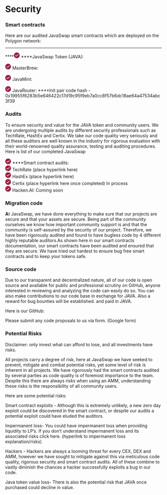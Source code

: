 # Security

### **Smart contracts**

Here are our audited JavaSwap smart contracts which are deployed on the Polygon network:   
****

\*\*\*\*![](.gitbook/assets/image%20%283%29.png) ****JavaSwap Token \(JAVA\):[ ](https://explorer-mainnet.maticvigil.com/address/0xeb2778f74E5ee038E67AA6c77f0F0451ABd748FD/transactions)

![](.gitbook/assets/image%20%283%29.png) MasterBrew:

![](.gitbook/assets/image%20%283%29.png) JavaMint:[ ](https://explorer-mainnet.maticvigil.com/address/0x34De5ce6c9a395dB5710119419A7a29baa435C88/transactions)

![](.gitbook/assets/image%20%283%29.png) JavaRouter: ****Init pair code hash - 0x19955f6283b5e646422c17d19c95f9eb7a0cc8f57b6dc18ae64a47534abc3f39

### **Audits**

To ensure security and value for the JAVA token and community users. We are undergoing multiple audits by different security professionals such as TechRate, HashEx and Certix. We take our code quality very seriously and all these auditors are well known in the industry for rigorous evaluation with their world-renowned quality assurance, testing and auditing procedures. Here is list of our completed JavaSwap 

![](.gitbook/assets/image%20%283%29.png) ****Smart contract audits:  
![](.gitbook/assets/image%20%283%29.png) TechRate \(place hyperlink here\)  
![](.gitbook/assets/image%20%283%29.png) HashEx \(place hyperlink here\)  
![](.gitbook/assets/image%20%283%29.png) Certix \(place hyperlink here once completed\) In process  
![](.gitbook/assets/image%20%283%29.png) Hacken.AI: Coming soon

### **Migration code**

**A**t JavaSwap, we have done everything to make sure that our projects are secure and that your assets are secure. Being part of the community ourselves we know how important community support is and that the community is self-assured by the security of our project. Therefore, we have been rigorously audited and found to have bugless code by 4 different highly reputable auditors.As shown here in our smart contracts documentation, our smart contracts have been audited and ensured that they are secure. We have tried out hardest to ensure bug free smart contracts and to keep your tokens safe.

### **Source code**

Due to our transparent and decentralized nature, all of our code is open source and available for public and professional scrutiny on GitHub, anyone interested in reviewing and analyzing the code can easily do so. You can also make contributions to our code base in exchange for JAVA. Also a reward for bug bounties will be established. and paid in JAVA.   


Here is our GitHub: 

Please submit any code proposals to us via form. \(Google form\)

###  **Potential Risks**

Disclaimer: only invest what can afford to lose, and all investments have risks.  


All projects carry a degree of risk, here at JavaSwap we have seeked to prevent, mitigate and combat potential risks, yet some level of risk is inherent in all projects. We have rigorously had the smart contracts audited by several parties as code quality is of foremost importance to the team. Despite this there are always risks when using an AMM, understanding these risks is the responsibility of all community users. 

Here are some potential risks: 

Smart contract exploits -  Although this is extremely unlikely, a new zero day exploit could be discovered in the smart contract, or despite our audits a potential exploit could have eluded the auditors. 

Impermanent loss- You could have impermanent loss when providing liquidity to LP’s. If you don’t understand impermanent loss and its associated risks click here. \(hyperlink to impermanent loss explanation/risks\) 

Hackers - Hackers are always a looming threat for every CEX, DEX and AMM, however we have sought to mitigate against this via meticulous code quality, rigorous security and smart contract audits. All of these combine to vastly diminish the chances a hacker successfully exploits a bug in our code. 

Java token value loss- There is also the potential risk that JAVA once purchased could decline in value.

  


###  

